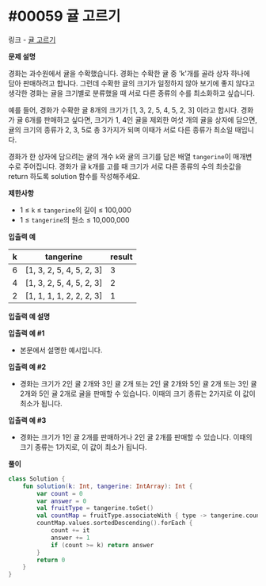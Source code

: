 # #00059 귤 고르기

링크 - [귤 고르기](https://school.programmers.co.kr/learn/courses/30/lessons/138476#qna)

**문제 설명**

경화는 과수원에서 귤을 수확했습니다. 경화는 수확한 귤 중 'k'개를 골라 상자 하나에 담아 판매하려고 합니다. 그런데 수확한 귤의 크기가 일정하지 않아 보기에 좋지 않다고 생각한 경화는 귤을 크기별로 분류했을 때 서로 다른 종류의 수를 최소화하고 싶습니다.

예를 들어, 경화가 수확한 귤 8개의 크기가 [1, 3, 2, 5, 4, 5, 2, 3] 이라고 합시다. 경화가 귤 6개를 판매하고 싶다면, 크기가 1, 4인 귤을 제외한 여섯 개의 귤을 상자에 담으면, 귤의 크기의 종류가 2, 3, 5로 총 3가지가 되며 이때가 서로 다른 종류가 최소일 때입니다.

경화가 한 상자에 담으려는 귤의 개수 `k`와 귤의 크기를 담은 배열 `tangerine`이 매개변수로 주어집니다. 경화가 귤 k개를 고를 때 크기가 서로 다른 종류의 수의 최솟값을 return 하도록 solution 함수를 작성해주세요.

****제한사항****

- 1 ≤ `k` ≤ `tangerine`의 길이 ≤ 100,000
- 1 ≤ `tangerine`의 원소 ≤ 10,000,000

****입출력 예****

| k | tangerine | result |
| --- | --- | --- |
| 6 | [1, 3, 2, 5, 4, 5, 2, 3] | 3 |
| 4 | [1, 3, 2, 5, 4, 5, 2, 3] | 2 |
| 2 | [1, 1, 1, 1, 2, 2, 2, 3] | 1 |

****입출력 예 설명****

**입출력 예 #1**

- 본문에서 설명한 예시입니다.

**입출력 예 #2**

- 경화는 크기가 2인 귤 2개와 3인 귤 2개 또는 2인 귤 2개와 5인 귤 2개 또는 3인 귤 2개와 5인 귤 2개로 귤을 판매할 수 있습니다. 이때의 크기 종류는 2가지로 이 값이 최소가 됩니다.

**입출력 예 #3**

- 경화는 크기가 1인 귤 2개를 판매하거나 2인 귤 2개를 판매할 수 있습니다. 이때의 크기 종류는 1가지로, 이 값이 최소가 됩니다.

**풀이**

```kotlin
class Solution {
    fun solution(k: Int, tangerine: IntArray): Int {
        var count = 0
        var answer = 0
        val fruitType = tangerine.toSet()
        val countMap = fruitType.associateWith { type -> tangerine.count { it == type } }
        countMap.values.sortedDescending().forEach {
            count += it
            answer += 1
            if (count >= k) return answer
        }
        return 0
    }
}
```